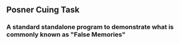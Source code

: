 ## Posner Cuing Task
### A standard standalone program to demonstrate what is commonly known as "False Memories"
